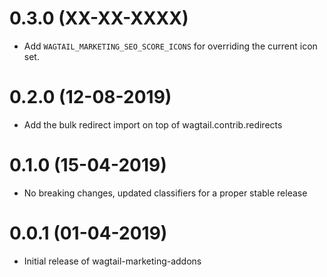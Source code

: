 # 0.3.0 (XX-XX-XXXX)

- Add `WAGTAIL_MARKETING_SEO_SCORE_ICONS` for overriding the current icon set.

# 0.2.0 (12-08-2019)

- Add the bulk redirect import on top of wagtail.contrib.redirects

# 0.1.0 (15-04-2019)

- No breaking changes, updated classifiers for a proper stable release


# 0.0.1 (01-04-2019)

- Initial release of wagtail-marketing-addons
